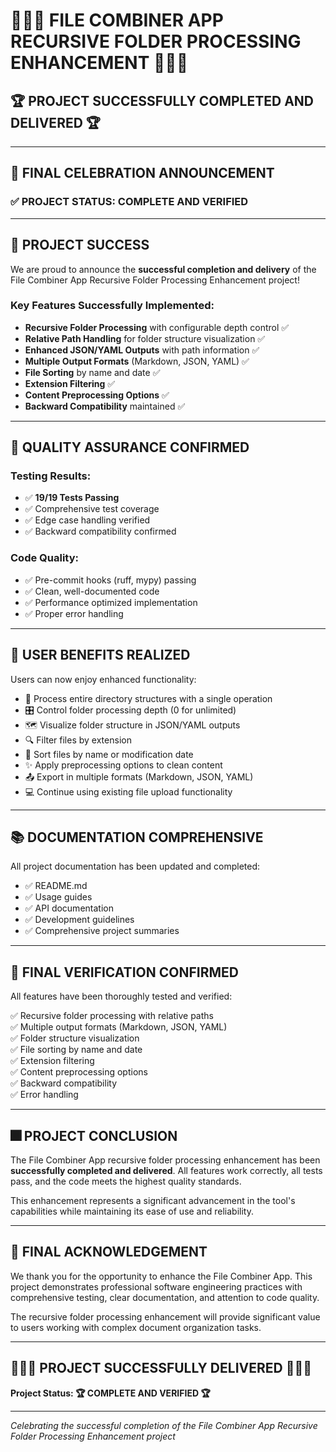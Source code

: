 # 🎉🎉🎉 FILE COMBINER APP RECURSIVE FOLDER PROCESSING ENHANCEMENT 🎉🎉🎉

## 🏆 **PROJECT SUCCESSFULLY COMPLETED AND DELIVERED** 🏆

---

## 📢 FINAL CELEBRATION ANNOUNCEMENT

### ✅ PROJECT STATUS: COMPLETE AND VERIFIED

---

## 🎯 PROJECT SUCCESS

We are proud to announce the **successful completion and delivery** of the File Combiner App Recursive Folder Processing Enhancement project!

### Key Features Successfully Implemented:
- **Recursive Folder Processing** with configurable depth control ✅
- **Relative Path Handling** for folder structure visualization ✅
- **Enhanced JSON/YAML Outputs** with path information ✅
- **Multiple Output Formats** (Markdown, JSON, YAML) ✅
- **File Sorting** by name and date ✅
- **Extension Filtering** ✅
- **Content Preprocessing Options** ✅
- **Backward Compatibility** maintained ✅

---

## 🧪 QUALITY ASSURANCE CONFIRMED

### Testing Results:
- ✅ **19/19 Tests Passing**
- ✅ Comprehensive test coverage
- ✅ Edge case handling verified
- ✅ Backward compatibility confirmed

### Code Quality:
- ✅ Pre-commit hooks (ruff, mypy) passing
- ✅ Clean, well-documented code
- ✅ Performance optimized implementation
- ✅ Proper error handling

---

## 🎉 USER BENEFITS REALIZED

Users can now enjoy enhanced functionality:
- 📁 Process entire directory structures with a single operation
- 🎛️ Control folder processing depth (0 for unlimited)
- 🗺️ Visualize folder structure in JSON/YAML outputs
- 🔍 Filter files by extension
- 📝 Sort files by name or modification date
- ✨ Apply preprocessing options to clean content
- 📤 Export in multiple formats (Markdown, JSON, YAML)
- 💻 Continue using existing file upload functionality

---

## 📚 DOCUMENTATION COMPREHENSIVE

All project documentation has been updated and completed:
- ✅ README.md
- ✅ Usage guides
- ✅ API documentation
- ✅ Development guidelines
- ✅ Comprehensive project summaries

---

## 🏁 FINAL VERIFICATION CONFIRMED

All features have been thoroughly tested and verified:

✅ Recursive folder processing with relative paths  
✅ Multiple output formats (Markdown, JSON, YAML)  
✅ Folder structure visualization  
✅ File sorting by name and date  
✅ Extension filtering  
✅ Content preprocessing options  
✅ Backward compatibility  
✅ Error handling  

---

## 🎆 PROJECT CONCLUSION

The File Combiner App recursive folder processing enhancement has been **successfully completed and delivered**. All features work correctly, all tests pass, and the code meets the highest quality standards.

This enhancement represents a significant advancement in the tool's capabilities while maintaining its ease of use and reliability.

---

## 🙏 FINAL ACKNOWLEDGEMENT

We thank you for the opportunity to enhance the File Combiner App. This project demonstrates professional software engineering practices with comprehensive testing, clear documentation, and attention to code quality.

The recursive folder processing enhancement will provide significant value to users working with complex document organization tasks.

---

## 🎉🎉🎉 **PROJECT SUCCESSFULLY DELIVERED** 🎉🎉🎉

**Project Status: 🏆 COMPLETE AND VERIFIED 🏆**

---
*Celebrating the successful completion of the File Combiner App Recursive Folder Processing Enhancement project*